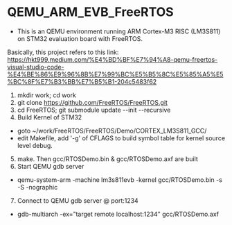 # QEMU_ARM_EVB_FreeRTOS 
- This is an QEMU environment running ARM Cortex-M3 RISC (LM3S811) on STM32 evaluation board with FreeRTOS.

Basically, this project refers to this link:
https://hkt999.medium.com/%E4%BD%BF%E7%94%A8-qemu-freertos-visual-studio-code-%E4%BE%86%E9%96%8B%E7%99%BC%E5%B5%8C%E5%85%A5%E5%BC%8F%E7%B3%BB%E7%B5%B1-204c5483f62

1. mkdir work; cd work
2. git clone https://github.com/FreeRTOS/FreeRTOS.git
3. cd FreeRTOS; git submodule update --init --recursive
4. Build Kernel of STM32
- goto ~/work/FreeRTOS/FreeRTOS/Demo/CORTEX_LM3S811_GCC/
- edit Makefile, add '-g' of CFLAGS to build symbol table for kernel source level debug.

5. make. Then gcc/RTOSDemo.bin & gcc/RTOSDemo.axf are built
6. Start QEMU gdb server
- qemu-system-arm -machine lm3s811evb -kernel gcc/RTOSDemo.bin -s -S -nographic

7. Connect to QEMU gdb server @ port:1234
- gdb-multiarch -ex="target remote localhost:1234" gcc/RTOSDemo.axf
